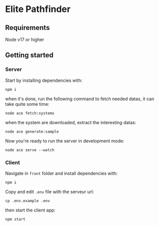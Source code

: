 # Elite Pathfinder
## Requirements
  Node v17 or higher

## Getting started
### Server
Start by installing dependencies with:
```
npm i
```

when it's done, run the following command to fetch needed datas, it can take quite some time:
```
node ace fetch:systems
```

when the system are downloaded, extract the interesting datas:
```
node ace generate:sample
```

Now you're ready to run the server in development mode:
```
node ace serve --watch
```

### Client
Navigate in `front` folder and install dependencies with:
```
npm i
```

Copy and edit `.env` file with the serveur url:
```
cp .env.example .env
```

then start the client app:
```
npm start
```